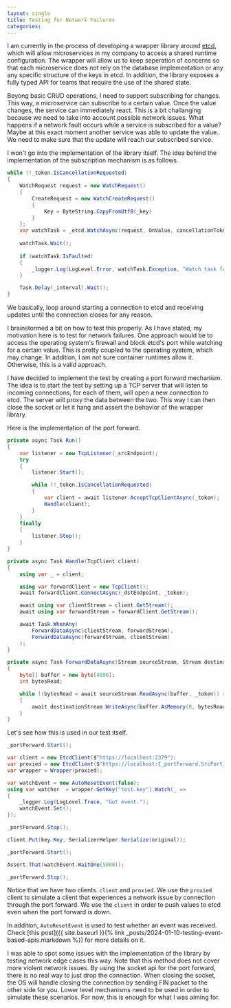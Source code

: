 ```yaml
---
layout: single
title: Testing for Network Failures
categories: 
---
```


I am currently in the process of developing a wrapper library around [etcd](https://etcd.io/), which will allow microservices in my company to access a shared runtime configuration. The wrapper will allow us to keep seperation of concerns so that each microservice does not rely on the database implementation or any any specific structure of the keys in etcd. In addition, the library exposes a fully typed API for teams that require the use of the shared state.

Beyong basic CRUD operations, I need to support subscribing for changes. This way, a microservice can subscribe to a certain value. Once the value changes, the service can immediately react. This is a bit challanging because we need to take into account possible network issues. What happens if a network fault occurs while a service is subscribed for a value? Maybe at this exact moment another service was able to update the value.. We need to make sure that the update will reach our subscribed service.

I won't go into the implementation of the library itself. The idea behind the implementation of the subscription mechanism is as follows.
```csharp
while (!_token.IsCancellationRequested)
{
    WatchRequest request = new WatchRequest()
    {
        CreateRequest = new WatchCreateRequest()
        {
            Key = ByteString.CopyFromUtf8(_key)
        }
    };
    var watchTask = _etcd.WatchAsync(request, OnValue, cancellationToken: _cancellationTokenSource.Token);
    
    watchTask.Wait();
    
    if (watchTask.IsFaulted)
    {
        _logger.Log(LogLevel.Error, watchTask.Exception, "Watch task failed");
    }

    Task.Delay(_interval).Wait();
}
```

We basically, loop around starting a connection to etcd and receiving updates until the connection closes for any reason.

I brainstormed a bit on how to test this properly. As I have stated, my motivation here is to test for network failures. One approach would be to access the operating system's firewall and block etcd's port while watching for a certain value. This is pretty coupled to the operating system, which may change. In addition, I am not sure container runtimes allow it. Otherwise, this is a valid approach.

I have decided to implement the test by creating a port forward mechanism. The idea is to start the test by setting up a TCP server that will listen to incoming connections, for each of them, will open a new connection to etcd. The server will proxy the data between the two. This way I can then close the socket or let it hang and assert the behavior of the wrapper library.

Here is the implementation of the port forward.

```csharp
private async Task Run()
{
    var listener = new TcpListener(_srcEndpoint);
    try
    {
        listener.Start();

        while (!_token.IsCancellationRequested)
        {
            var client = await listener.AcceptTcpClientAsync(_token);
            Handle(client);
        }
    }
    finally
    {
        listener.Stop();
    }
}

private async Task Handle(TcpClient client)
{
    using var _ = client;

    using var forwardClient = new TcpClient();
    await forwardClient.ConnectAsync(_dstEndpoint, _token);

    await using var clientStream = client.GetStream();
    await using var forwardStream = forwardClient.GetStream();

    await Task.WhenAny(
        ForwardDataAsync(clientStream, forwardStream),
        ForwardDataAsync(forwardStream, clientStream)
    );
}

private async Task ForwardDataAsync(Stream sourceStream, Stream destinationStream)
{
    byte[] buffer = new byte[4096];
    int bytesRead;

    while ((bytesRead = await sourceStream.ReadAsync(buffer, _token)) > 0 && !_token.IsCancellationRequested)
    {
        await destinationStream.WriteAsync(buffer.AsMemory(0, bytesRead), _token);
    }
}
```

Let's see how this is used in our test itself.

```csharp
_portForward.Start();

var client = new EtcdClient($"https://localhost:2379");
var proxied = new EtcdClient($"https://localhost:{_portForward.SrcPort}");
var wrapper = Wrapper(proxied);

var watchEvent = new AutoResetEvent(false);
using var watcher  = wrapper.GetKey("test.key").Watch(_ =>
{
    _logger.Log(LogLevel.Trace, "Got event.");
    watchEvent.Set();
});

_portForward.Stop();

client.Put(key.Key, SerializerHelper.Serialize(original));

_portForward.Start();

Assert.That(watchEvent.WaitOne(5000));

_portForward.Stop();
```

Notice that we have two clients. `client` and `proxied`. We use the `proxied` client to simulate a client that experiences a network issue by connection through the port forward. We use the `client` in order to push values to etcd even when the port forward is down.

In addition, `AutoResetEvent` is used to test whether an event was received. Check [this post]({{ site.baseurl }}{% link _posts/2024-01-10-testing-event-based-apis.markdown %}) for more details on it.

I was able to spot some issues with the implementation of the library by testing network edge cases this way. Note that this method does not cover more violent network issues. By using the socket api for the port forward, there is no real way to just drop the connection. When closing the socket, the OS will handle closing the connection by sending FIN packet to the other side for you. Lower level mechanisms need to be used in order to simulate these scenarios. For now, this is enough for what I was aiming for.